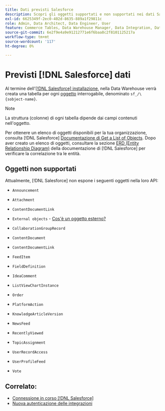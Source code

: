 ```yaml
---
title: Dati previsti Salesforce
description: Scopri gli oggetti supportati e non supportati nei dati Salesforce.
exl-id: 6625349f-2ec0-402d-8635-889a1f29811c
role: Admin, Data Architect, Data Engineer, User
feature: Commerce Tables, Data Warehouse Manager, Data Integration, Data Import/Export
source-git-commit: 6e2f9e4a9e91212771e6f6baa8c2f8101125217a
workflow-type: tm+mt
source-wordcount: '117'
ht-degree: 0%

---
```


# Previsti [!DNL Salesforce] dati

Al termine dell&#39;[[!DNL Salesforce] installazione](../integrations/salesforce.md), nella Data Warehouse verrà creata una tabella per ogni [oggetto](https://developer.salesforce.com/docs/atlas.en-us.object_reference.meta/object_reference/sforce_api_objects_concepts.htm) interrogabile, denominato `sf_/\{sobject-name}`.

>[!NOTE]
>
>La struttura (colonne) di ogni tabella dipende dai campi contenuti nell&#39;oggetto.

Per ottenere un elenco di oggetti disponibili per la tua organizzazione, consulta [!DNL Salesforce] [Documentazione di Get a List of Objects](https://developer.salesforce.com/docs/atlas.en-us.api_rest.meta/api_rest/dome_describeGlobal.htm). Dopo aver creato un elenco di oggetti, consultare la sezione [ERD (Entity Relationship Diagram)](https://developer.salesforce.com/docs/atlas.en-us.object_reference.meta/object_reference/sforce_api_erd_knowledge.htm) della documentazione di [!DNL Salesforce] per verificare la correlazione tra le entità.

## Oggetti non supportati

Attualmente, [!DNL Salesforce] non espone i seguenti oggetti nella loro API:

* `Announcement`
* `Attachment`
* `ContentDocumentLink`
* `External objects` - [Cos&#39;è un oggetto esterno?](https://developer.salesforce.com/docs/atlas.en-us.object_reference.meta/object_reference/sforce_api_objects_external_objects.htm)
* `CollaborationGroupRecord`
* `ContentDocument`
* `ContentDocumentLink`
* `FeedItem`
* `FieldDefinition`
* `IdeaComment`
* `ListViewChartInstance`
* `Order`
* `PlatformAction`

* `KnowledgeArticleVersion`
* `NewsFeed`
* `RecentlyViewed`
* `TopicAssignment`
* `UserRecordAccess`
* `UserProfileFeed`
* `Vote`

## Correlato:

* [Connessione in corso  [!DNL Salesforce]](../integrations/salesforce.md)
* [Nuova autenticazione delle integrazioni](https://experienceleague.adobe.com/docs/commerce-knowledge-base/kb/how-to/mbi-reauthenticating-integrations.html)
